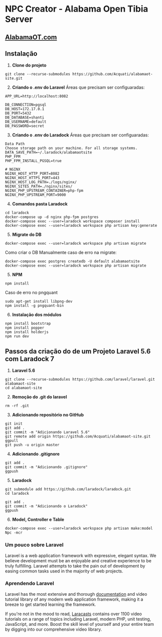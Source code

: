 # NPC Creator - Alabama Open Tibia Server

## [AlabamaOT.com]()

## Instalação

1. **Clone do projeto**
```shell
git clone --recurse-submodules https://github.com/Acquati/alabamaot-site.git
```

2. **Criando o .env do Laravel**
Áreas que precisam ser configuaradas:
```shell
APP_URL=http://localhost:8082
```
```shell
DB_CONNECTION=pgsql
DB_HOST=172.17.0.1
DB_PORT=5432
DB_DATABASE=shanti
DB_USERNAME=default
DB_PASSWORD=secret
```

3. **Criando o .env do Laradock**
Áreas que precisam ser configuaradas:
```shell
Data Path
Choose storage path on your machine. For all storage systems.
DATA_SAVE_PATH=~/.laradock/alabamaotsite
PHP_FPM
PHP_FPM_INSTALL_PGSQL=true
```
```shell
# NGINX
NGINX_HOST_HTTP_PORT=8082
NGINX_HOST_HTTPS_PORT=443
NGINX_HOST_LOG_PATH=./logs/nginx/
NGINX_SITES_PATH=./nginx/sites/
NGINX_PHP_UPSTREAM_CONTAINER=php-fpm
NGINX_PHP_UPSTREAM_PORT=9000
```

4. **Comandos pasta Laradock**
```shell
cd laradock
docker-compose up -d nginx php-fpm postgres
docker-compose exec --user=laradock workspace composer install
docker-compose exec --user=laradock workspace php artisan key:generate
```

5. **Migrate do DB**
```shell
docker-compose exec --user=laradock workspace php artisan migrate
```
Como criar o DB Manualmente caso de erro na migrate:
```shell
docker-compose exec postgres createdb -U default alabamaotsite
docker-compose exec --user=laradock workspace php artisan migrate
```

5. **NPM**
```shell
npm install
```
Caso de erro no pngquant
```shell
sudo apt-get install libpng-dev
npm install -g pngquant-bin
```

6. **Instalação dos módulos**
```shell
npm install bootstrap
npm install popper
npm install holderjs
npm run dev
```

## Passos da criação do de um Projeto Laravel 5.6 com Laradock 7

1. **Laravel 5.6**
```shell
git clone --recurse-submodules https://github.com/laravel/laravel.git alabamaot-site
cd alabamaot-site
```

2. **Remoção do .git do laravel**
```shell
rm -rf .git
```

3. **Adicionando repositório no GitHub**
```shell
git init
git add .
git commit -m "Adicionando Laravel 5.6"
git remote add origin https://github.com/Acquati/alabamaot-site.git
ggpull
git push -u origin master
```

4. **Adicionando .gitignore**
```shell
git add .
git commit -m "Adicionando .gitignore"
ggpush
```

5. **Laradock**
```shell
git submodule add https://github.com/laradock/laradock.git
cd laradock
```
```shell
git add .
git commit -m "Adicionando o Laradock"
ggpush
```

6. **Model, Controller e Table**
```shell
docker-compose exec --user=laradock workspace php artisan make:model Npc -mcr
```

### Um pouco sobre Laravel

Laravel is a web application framework with expressive, elegant syntax. We believe development must be an enjoyable and creative experience to be truly fulfilling. Laravel attempts to take the pain out of development by easing common tasks used in the majority of web projects.

### Aprendendo Laravel

Laravel has the most extensive and thorough [documentation](https://laravel.com/docs) and video tutorial library of any modern web application framework, making it a breeze to get started learning the framework.

If you're not in the mood to read, [Laracasts](https://laracasts.com) contains over 1100 video tutorials on a range of topics including Laravel, modern PHP, unit testing, JavaScript, and more. Boost the skill level of yourself and your entire team by digging into our comprehensive video library.